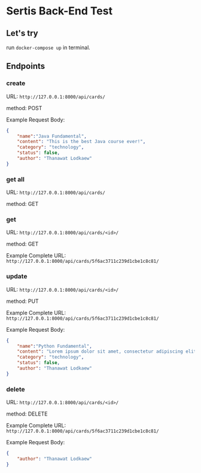 # Sertis Back-End Test
## Let's try
run ```docker-compose up``` in terminal.
## Endpoints
### create 
URL: ```http://127.0.0.1:8000/api/cards/```

method: POST

Example Request Body:
```json
{
    "name":"Java Fundamental",
    "content": "This is the best Java course ever!",
    "category": "technology",
    "status": false,
    "author": "Thanawat Lodkaew"
}
```
### get all
URL: ```http://127.0.0.1:8000/api/cards/```

method: GET

### get
URL: ```http://127.0.0.1:8000/api/cards/<id>/```

method: GET

Example Complete URL: ```http://127.0.0.1:8000/api/cards/5f6ac3711c239d1cbe1c8c81/```
### update
URL: ```http://127.0.0.1:8000/api/cards/<id>/```

method: PUT

Example Complete URL: ```http://127.0.0.1:8000/api/cards/5f6ac3711c239d1cbe1c8c81/```

Example Request Body:
```json
{
    "name":"Python Fundamental",
    "content": "Lorem ipsum dolor sit amet, consectetur adipiscing elit, sed do eiusmod tempor incididunt ut labore et dolore magna aliqua. Ut enim ad minim veniam, quis nostrud exercitation ullamco laboris nisi ut aliquip ex ea commodo consequat. Duis aute irure dolor in reprehenderit in voluptate velit esse cillum dolore eu fugiat nulla pariatur. Excepteur sint occaecat cupidatat non proident, sunt in culpa qui officia deserunt mollit anim id est laborum.",
    "category": "technology",
    "status": false,
    "author": "Thanawat Lodkaew"
}
```
### delete
URL: ```http://127.0.0.1:8000/api/cards/<id>/```

method: DELETE

Example Complete URL: ```http://127.0.0.1:8000/api/cards/5f6ac3711c239d1cbe1c8c81/```

Example Request Body:
```json
{
    "author": "Thanawat Lodkaew"
}
```
